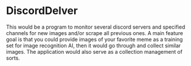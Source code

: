 # DiscordDelver
This would be a program to monitor several discord servers and specified channels for new images and/or scrape all previous ones. A main feature goal is that you could provide images of your favorite meme as a training set for image recognition AI, then it would go through and collect similar images. The application would also serve as a collection management of sorts.
